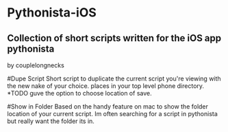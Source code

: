 # Pythonista-iOS
## Collection of short scripts written for the iOS app pythonista

by couplelongnecks

#Dupe Script
Short script to duplicate the current script you're viewing with the new nake of your choice. places in your top level phone directory.
*TODO guve the option to choose location of save.

#Show in Folder
Based on the handy feature on mac to show the folder location of your current script. Im often searching for a script in pythonista but really want the folder its in.
